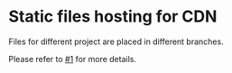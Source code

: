 # Static files hosting for CDN

Files for different project are placed in different branches.

Please refer to [#1](https://github.com/wenyan-lang/cdn/issues/1) for more details.

